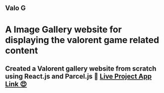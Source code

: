 ## Valo G
# A Image Gallery website for displaying the valorent game related content



## Created a Valorent gallery website from scratch using React.js and Parcel.js 🚀 [Live Project App Link 😍](https://github.com/Rishab2245/Valorent_Gallery)